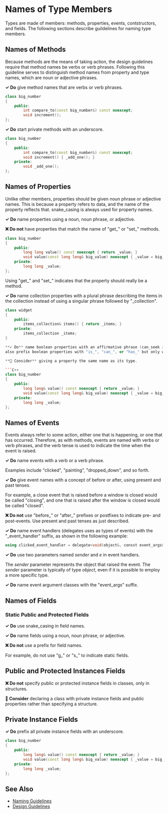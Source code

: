 # Names of Type Members

Types are made of members: methods, properties, events, contstructors, and fields. The following sections describe
guildelines for naming type members.

## Names of Methods

Because methods are the means of taking action, the design guidelines require that method names be verbs or verb phrases.
Following this guideline serves to distinguish method names from property and type names, which are noun or adjective
phrases.

**✓ Do** give method names that are verbs or verb phrases.

```C++
class big_number
{
    public:
        int compare_to(const big_number&) const noexcept;
        void increment();
};
```

**✓ Do** start private methods with an underscore.

```C++
class big_number
{
    public:
        int compare_to(const big_number&) const noexcept;
        void increment() { _add_one(); }
    private:
        void _add_one();
};
```

## Names of Properties

Unlike other members, properties should be given noun phrase or adjective names. This is because a property refers
to data, and the name of the property reflects that. snake_casing is always used for property names.

**✓ Do** name properties using a noun, noun phrase, or adjective.

**❌ Do not** have properties that match the name of "get_" or "set_" methods.

```C++
class big_number
{
    public:
        long long value() const noexcept { return _value; }
        void value(const long long& big_value) noexcept { _value = big_value; }
    private:
        long long _value;
};
```

Using "get_" and "set_" indicates that the property should really be a method.

**✓ Do** name collection properties with a plural phrase describing the items in the collection instead of using
a singular phrase followed by "_collection".

```C++
class widget
{
    public:
        items_collection& items() { return _items; }
    private:
        items_collection _items;
}

**✓ Do** name boolean properties with an affirmative phrase (can_seek instead of cant_seek). Optionally, you can
also prefix boolean properties with "is_", "can_", or "has_" but only where it adds value.

**🤔 Consider** giving a property the same name as its type.

```C++
class big_number
{
    public:
        long long& value() const noexcept { return _value; }
        void value(const long long& big_value) noexcept { _value = big_value; }
    private:
        long long _value;
};
```

## Names of Events

Events always refer to some action, either one that is happening, or one that has occurred. Therefore, as with
methods, events are named with verbs or verb phrases, and the verb tense is used to indicate the time when
the event is raised.

**✓ Do** name events with a verb or a verb phrase.

Examples include "clicked", "painting", "dropped_down", and so forth.

**✓ Do** give event names with a concept of before or after, using present and past tenses.

For example, a close event that is raised before a window is closed would be called "closing", and one that is
raised after the window is closed would be called "closed".

**❌ Do not** use "before_" or "after_" prefixes or postfixes to indicate pre- and post-events. Use present
and past tenses as just described.

**✓ Do** name event handlers (delegates uses as types of events) with the "_event_handler" suffix, as shown
in the following example:

```C++
using clicked_event_handler = delegate<void(object&, consst event_args&)>;
```

**✓ Do** use two parameters named *sender* and *e* in event handlers.

The *sender* parameter represents the object that raised the event. The *sender* parameter is typically of type
*object*, even if it is possible to employ a more specific type.

**✓ Do** name event argument classes with the "event_args" suffix.

## Names of Fields

### Static Public and Protected Fields

**✓ Do** use snake_casing in field names.

**✓ Do** name fields using a noun, noun phrase, or adjective.

**❌ Do not** use a prefix for field names.

For example, do not use "g_" or "s_" to indicate static fields.

## Public and Protected Instances Fields

**❌ Do not** specify public or protected instance fields in classes, only in structures.

**🤔 Consider** declaring a class with private instance fields and public properties rather than specifying a structure.

## Private Instance Fields

**✓ Do** prefix all private instance fields with an underscore.

```C++
class big_number
{
    public:
        long long& value() const noexcept { return _value; }
        void value(const long long& big_value) noexcept { _value = big_value; }
    private:
        long long _value;
};
```

## See Also
* [Naming Guidelines](naming_guidelines.md)
* [Design Guidelines](../design_guidelines/design_guidelines.md)
